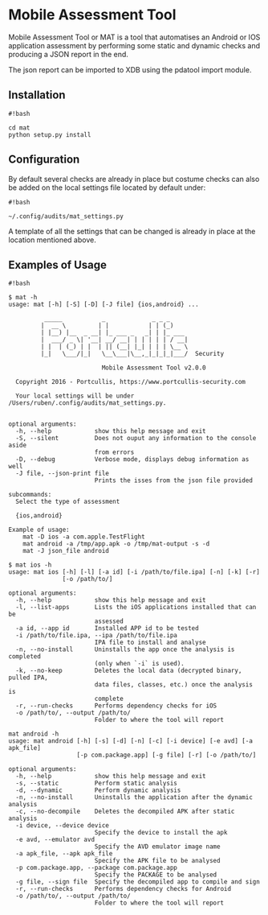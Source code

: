 # Mobile Assessment Tool #

Mobile Assessment Tool or MAT is a tool that automatises an Android or IOS application assessment by performing some static and dynamic checks and producing a JSON report in the end.

The json report can be imported to XDB using the pdatool import module.

## Installation ##

```
#!bash

cd mat
python setup.py install
```

## Configuration ##

By default several checks are already in place but costume checks can also be added on the local settings file located by default under:
```
#!bash

~/.config/audits/mat_settings.py
```

A template of all the settings that can be changed is already in place at the location mentioned above.

## Examples of Usage ##

```
#!bash

$ mat -h
usage: mat [-h] [-S] [-D] [-J file] {ios,android} ...

          _____           _             _ _ _
         |  __ \         | |           | | (_)
         | |__) |__  _ __| |_ ___ _   _| | |_ ___
         |  ___/ _ \| '__| __/ __| | | | | | / __|
         | |  | (_) | |  | || (__| |_| | | | \__ \
         |_|   \___/|_|   \__\___|\__,_|_|_|_|___/  Security

                          Mobile Assessment Tool v2.0.0

  Copyright 2016 - Portcullis, https://www.portcullis-security.com

  Your local settings will be under /Users/ruben/.config/audits/mat_settings.py.


optional arguments:
  -h, --help            show this help message and exit
  -S, --silent          Does not ouput any information to the console aside
                        from errors
  -D, --debug           Verbose mode, displays debug information as well
  -J file, --json-print file
                        Prints the isses from the json file provided

subcommands:
  Select the type of assessment

  {ios,android}

Example of usage:
    mat -D ios -a com.apple.TestFlight
    mat android -a /tmp/app.apk -o /tmp/mat-output -s -d
    mat -J json_file android

$ mat ios -h
usage: mat ios [-h] [-l] [-a id] [-i /path/to/file.ipa] [-n] [-k] [-r]
               [-o /path/to/]

optional arguments:
  -h, --help            show this help message and exit
  -l, --list-apps       Lists the iOS applications installed that can be
                        assessed
  -a id, --app id       Installed APP id to be tested
  -i /path/to/file.ipa, --ipa /path/to/file.ipa
                        IPA file to install and analyse
  -n, --no-install      Uninstalls the app once the analysis is completed
                        (only when `-i` is used).
  -k, --no-keep         Deletes the local data (decrypted binary, pulled IPA,
                        data files, classes, etc.) once the analysis is
                        complete
  -r, --run-checks      Performs dependency checks for iOS
  -o /path/to/, --output /path/to/
                        Folder to where the tool will report

mat android -h
usage: mat android [-h] [-s] [-d] [-n] [-c] [-i device] [-e avd] [-a apk_file]
                   [-p com.package.app] [-g file] [-r] [-o /path/to/]

optional arguments:
  -h, --help            show this help message and exit
  -s, --static          Perform static analysis
  -d, --dynamic         Perform dynamic analysis
  -n, --no-install      Uninstalls the application after the dynamic analysis
  -c, --no-decompile    Deletes the decompiled APK after static analysis
  -i device, --device device
                        Specify the device to install the apk
  -e avd, --emulator avd
                        Specify the AVD emulator image name
  -a apk_file, --apk apk_file
                        Specify the APK file to be analysed
  -p com.package.app, --package com.package.app
                        Specify the PACKAGE to be analysed
  -g file, --sign file  Specify the decompiled app to compile and sign
  -r, --run-checks      Performs dependency checks for Android
  -o /path/to/, --output /path/to/
                        Folder to where the tool will report


```